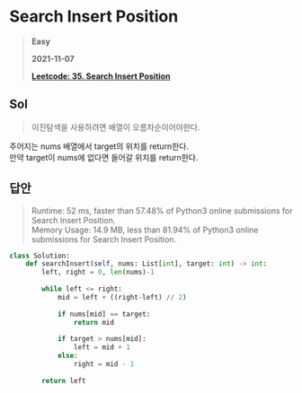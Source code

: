 # Search Insert Position
> **Easy**
>
> **2021-11-07**
>
> **[Leetcode: 35. Search Insert Position](https://leetcode.com/problems/search-insert-position/)**


## Sol
> 이진탐색을 사용하려면 배열이 오름차순이어야한다.

주어지는 nums 배열에서 target의 위치를 return한다.  
만약 target이 nums에 없다면 들어갈 위치를 return한다.

## 답안
> Runtime: 52 ms, faster than 57.48% of Python3 online submissions for Search Insert Position.  
> Memory Usage: 14.9 MB, less than 81.94% of Python3 online submissions for Search Insert Position.
```python
class Solution:
    def searchInsert(self, nums: List[int], target: int) -> int:
        left, right = 0, len(nums)-1
        
        while left <= right:
            mid = left + ((right-left) // 2)
            
            if nums[mid] == target:
                return mid
            
            if target > nums[mid]:
                left = mid + 1
            else:
                right = mid - 1
        
        return left
```
